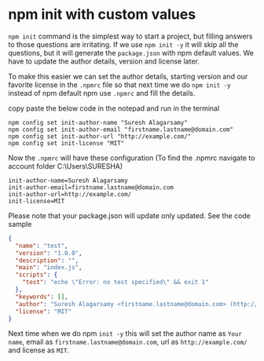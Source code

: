 # npm init with custom values

`npm init` command is the simplest way to start a project, but filling answers to those questions are irritating. If we use `npm init -y` it will skip all the questions, but it will generate the `package.json` with npm default values. We have to update the author details, version and license later.


To make this easier we can set the author details, starting version and our favorite license in the `.npmrc` file so that next time we do `npm init -y` instead of npm default npm use `.npmrc` and fill the details.

copy paste the below code in the notepad and run in the terminal

```
npm config set init-author-name "Suresh Alagarsamy"
npm config set init-author-email "firstname.lastname@domain.com"
npm config set init-author-url "http://example.com/"
npm config set init-license "MIT"
```

Now the `.npmrc` will have these configuration (To find the .npmrc navigate to account folder C:\Users\SURESHA)

```
init-author-name=Suresh Alagarsamy
init-author-email=firstname.lastname@domain.com
init-author-url=http://example.com/
init-license=MIT
```

Please note that your package.json will update only updated. See the code sample

```json
{
  "name": "test",
  "version": "1.0.0",
  "description": "",
  "main": "index.js",
  "scripts": {
    "test": "echo \"Error: no test specified\" && exit 1"
  },
  "keywords": [],
  "author": "Suresh Alagarsamy <firstname.lastname@domain.com> (http://example.com/)",
  "license": "MIT"
}
```

Next time when we do npm `init -y` this will set the author name as `Your name`, email as `firstname.lastname@domain.com`, url as `http://example.com/` and license as `MIT`.
